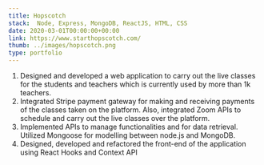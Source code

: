 ```yaml
---
title: Hopscotch
stack:  Node, Express, MongoDB, ReactJS, HTML, CSS
date: 2020-03-01T00:00:00+00:00
link: https://www.starthopscotch.com/
thumb: ../images/hopscotch.png
type: portfolio
---
```


1. Designed and developed a web application to carry out the live classes for the students and teachers which is currently used by more than 1k
teachers.
2. Integrated Stripe payment gateway for making and receiving payments of the classes taken on the platform. Also, integrated Zoom APIs to schedule
and carry out the live classes over the platform.
3. Implemented APIs to manage functionalities and for data retrieval. Utilized Mongoose for modelling between node.js and MongoDB.
4. Designed, developed and refactored the front-end of the application using React Hooks and Context API